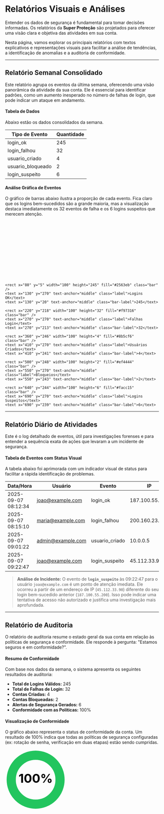 # Relatórios Visuais e Análises

Entender os dados de segurança é fundamental para tomar decisões informadas. Os relatórios da **Super Proteção** são projetados para oferecer uma visão clara e objetiva das atividades em sua conta.

Nesta página, vamos explorar os principais relatórios com textos explicativos e representações visuais para facilitar a análise de tendências, a identificação de anomalias e a auditoria de conformidade.

---

## Relatório Semanal Consolidado

Este relatório agrupa os eventos da última semana, oferecendo uma visão panorâmica da atividade da sua conta. Ele é essencial para identificar padrões, como um aumento inesperado no número de falhas de login, que pode indicar um ataque em andamento.

#### Tabela de Dados

Abaixo estão os dados consolidados da semana.

| Tipo de Evento     | Quantidade |
| ------------------ | ---------- |
| login_ok           | 245        |
| login_falhou       | 32         |
| usuario_criado     | 4          |
| usuario_bloqueado  | 2          |
| login_suspeito     | 6          |

#### Análise Gráfica de Eventos

O gráfico de barras abaixo ilustra a proporção de cada evento. Fica claro que os logins bem-sucedidos são a grande maioria, mas a visualização destaca imediatamente os 32 eventos de falha e os 6 logins suspeitos que merecem atenção.

<svg width="100%" height="300" viewBox="0 0 800 300" xmlns="http://www.w3.org/2000/svg">
    <style>
        .bar { transition: all 0.3s ease; }
        .label { font-family: Inter, sans-serif; font-size: 14px; fill: var(--text-secondary); }
        .bar-label { font-family: Inter, sans-serif; font-size: 14px; font-weight: bold; fill: var(--text-primary); }
        .axis { stroke: var(--secondary-color); stroke-width: 2; }
    </style>
    <line x1="50" y1="250" x2="750" y2="250" class="axis" />

    <rect x="80" y="5" width="100" height="245" fill="#2563eb" class="bar" />
    <text x="130" y="270" text-anchor="middle" class="label">Logins OK</text>
    <text x="130" y="20" text-anchor="middle" class="bar-label">245</text>

    <rect x="220" y="218" width="100" height="32" fill="#f97316" class="bar" />
    <text x="270" y="270" text-anchor="middle" class="label">Falhas Login</text>
    <text x="270" y="213" text-anchor="middle" class="bar-label">32</text>

    <rect x="360" y="246" width="100" height="4" fill="#8b5cf6" class="bar" />
    <text x="410" y="270" text-anchor="middle" class="label">Usuários Criados</text>
    <text x="410" y="241" text-anchor="middle" class="bar-label">4</text>

    <rect x="500" y="248" width="100" height="2" fill="#ef4444" class="bar" />
    <text x="550" y="270" text-anchor="middle" class="label">Bloqueios</text>
    <text x="550" y="243" text-anchor="middle" class="bar-label">2</text>

    <rect x="640" y="244" width="100" height="6" fill="#facc15" class="bar" />
    <text x="690" y="270" text-anchor="middle" class="label">Logins Suspeitos</text>
    <text x="690" y="239" text-anchor="middle" class="bar-label">6</text>
</svg>

---

## Relatório Diário de Atividades

Este é o log detalhado de eventos, útil para investigações forenses e para entender a sequência exata de ações que levaram a um incidente de segurança.

#### Tabela de Eventos com Status Visual

A tabela abaixo foi aprimorada com um indicador visual de status para facilitar a rápida identificação de problemas.

| Data/Hora           | Usuário            | Evento          | IP             | Status   |
| ------------------- | ------------------ | --------------- | -------------- | -------- |
| 2025-09-07 08:12:34 | joao@example.com   | login_ok        | 187.100.55.200 | ✅ Sucesso |
| 2025-09-07 08:15:10 | maria@example.com  | login_falhou    | 200.160.23.45  | ❌ Falha   |
| 2025-09-07 09:01:22 | admin@example.com  | usuario_criado  | 10.0.0.5       | ✅ Sucesso |
| 2025-09-07 09:22:47 | joao@example.com   | login_suspeito  | 45.112.33.90   | ⚠️ Alerta  |

> **Análise de Incidente:**
> O evento de **`login_suspeito`** às 09:22:47 para o usuário `joao@example.com` é um ponto de atenção imediata. Ele ocorreu a partir de um endereço de IP (`45.112.33.90`) diferente do seu login bem-sucedido anterior (`187.100.55.200`). Isso pode indicar uma tentativa de acesso não autorizado e justifica uma investigação mais aprofundada.

---

## Relatório de Auditoria

O relatório de auditoria resume o estado geral da sua conta em relação às políticas de segurança e conformidade. Ele responde à pergunta: "Estamos seguros e em conformidade?".

#### Resumo de Conformidade

Com base nos dados da semana, o sistema apresenta os seguintes resultados de auditoria:

-   **Total de Logins Válidos:** 245
-   **Total de Falhas de Login:** 32
-   **Contas Criadas:** 4
-   **Contas Bloqueadas:** 2
-   **Alertas de Segurança Gerados:** 6
-   **Conformidade com as Políticas:** 100%

#### Visualização de Conformidade

O gráfico abaixo representa o status de conformidade da conta. Um resultado de 100% indica que todas as políticas de segurança configuradas (ex: rotação de senha, verificação em duas etapas) estão sendo cumpridas.

<svg width="200" height="200" viewBox="0 0 100 100" xmlns="http://www.w3.org/2000/svg">
    <style>
        .donut-bg { stroke: var(--secondary-color); }
        .donut-fg { stroke: #22c55e; transition: all 0.5s ease; }
        .donut-text { font-family: Inter, sans-serif; font-size: 20px; font-weight: bold; fill: var(--text-primary); }
    </style>
    <circle cx="50" cy="50" r="40" fill="transparent" stroke-width="15" class="donut-bg" />
    <circle cx="50" cy="50" r="40" fill="transparent" stroke-width="15" class="donut-fg"
            stroke-dasharray="251.2"
            stroke-dashoffset="0"
            transform="rotate(-90 50 50)" />
    <text x="50" y="55" text-anchor="middle" class="donut-text">100%</text>
</svg>
